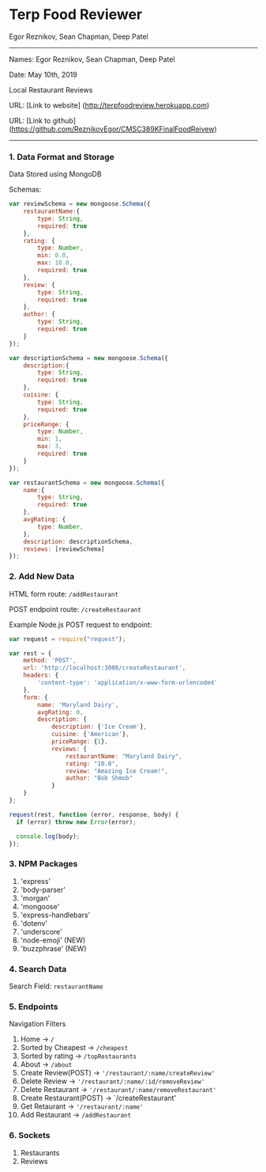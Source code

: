 # Terp Food Reviewer
Egor Reznikov, Sean Chapman, Deep Patel

---

Names: Egor Reznikov, Sean Chapman, Deep Patel

Date: May 10th, 2019

Local Restaurant Reviews

URL: [Link to website] (http://terpfoodreview.herokuapp.com)

URL: [Link to github] (https://github.com/ReznikovEgor/CMSC389KFinalFoodReivew)


 ---

### 1. Data Format and Storage

Data Stored using MongoDB

Schemas: 
```javascript
var reviewSchema = new mongoose.Schema({
    restaurantName:{
        type: String,
        required: true
    },
    rating: {
        type: Number,
        min: 0.0,
        max: 10.0,
        required: true
    },
    review: {
        type: String,
        required: true
    },
    author: {
        type: String,
        required: true
    }
});
```

```javascript
var descriptionSchema = new mongoose.Schema({
    description:{
        type: String,
        required: true
    }, 
    cuisine: {
        type: String,
        required: true
    },
    priceRange: {
        type: Number, 
        min: 1,
        max: 3,
        required: true
    }
});
```
```javascript
var restaurantSchema = new mongoose.Schema({
    name:{
        type: String,
        required: true
    },
    avgRating: {
        type: Number,
    },
    description: descriptionSchema,
    reviews: [reviewSchema]
});
````

### 2. Add New Data

HTML form route: `/addRestaurant`

POST endpoint route: `/createRestaurant`

Example Node.js POST request to endpoint: 
```javascript
var request = require("request");

var rest = { 
    method: 'POST',
    url: 'http://localhost:3000/createRestaurant',
    headers: { 
        'content-type': 'application/x-www-form-urlencoded' 
    },
    form: { 
        name: 'Maryland Dairy', 
        avgRating: 0,
        description: {
        	description: {'Ice Cream'},
        	cuisine: {'American'},
        	priceRange: {1},
        	reviews: {
        		restaurantName: "Maryland Dairy",
        		rating: "10.0",
        		review: "Amazing Ice Cream!",
        		author: "Bob Shmob"
        	}
    } 
};

request(rest, function (error, response, body) {
  if (error) throw new Error(error);

  console.log(body);
});
```

### 3. NPM Packages
1. 'express'
2. 'body-parser'
3. 'morgan'
4. 'mongoose'
5. 'express-handlebars'
6. 'dotenv'
7. 'underscore'
8. 'node-emoji' (NEW)
9. 'buzzphrase' (NEW)


### 4. Search Data

Search Field: `restaurantName`

### 5. Endpoints

Navigation Filters
1. Home -> `/`
2. Sorted by Cheapest -> `/cheapest`
3. Sorted by rating -> `/topRestaurants`
4. About -> `/about`
5. Create Review(POST) -> `'/restaurant/:name/createReview'`
6. Delete Review -> `'/restaurant/:name/:id/removeReview'`
7. Delete Restaurant -> `'/restaurant/:name/removeRestaurant'`
8. Create Restaurant(POST) -> `/createRestaurant'
9. Get Retaurant -> `'/restaurant/:name'`
10. Add Restaurant -> `/addRestaurant`


### 6. Sockets

1. Restaurants
2. Reviews
